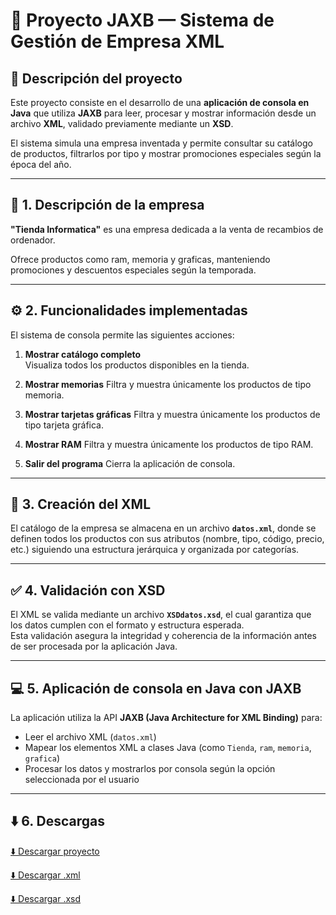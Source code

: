 # 🏪 Proyecto JAXB — Sistema de Gestión de Empresa XML

## 📖 Descripción del proyecto

Este proyecto consiste en el desarrollo de una **aplicación de consola en Java** que utiliza **JAXB** para leer, procesar y mostrar información desde un archivo **XML**, validado previamente mediante un **XSD**.  

El sistema simula una empresa inventada y permite consultar su catálogo de productos, filtrarlos por tipo y mostrar promociones especiales según la época del año.

---

## 🏢 1. Descripción de la empresa

**"Tienda Informatica"** es una empresa dedicada a la venta de recambios de ordenador.  

Ofrece productos como ram, memoria y graficas, manteniendo promociones y descuentos especiales según la temporada.

---

## ⚙️ 2. Funcionalidades implementadas

El sistema de consola permite las siguientes acciones:

1. **Mostrar catálogo completo**  
Visualiza todos los productos disponibles en la tienda.

2. **Mostrar memorias**
Filtra y muestra únicamente los productos de tipo memoria.

3. **Mostrar tarjetas gráficas**
Filtra y muestra únicamente los productos de tipo tarjeta gráfica.

4. **Mostrar RAM**
Filtra y muestra únicamente los productos de tipo RAM.

5. **Salir del programa**
Cierra la aplicación de consola.

---

## 📄 3. Creación del XML

El catálogo de la empresa se almacena en un archivo **`datos.xml`**, donde se definen todos los productos con sus atributos (nombre, tipo, código, precio, etc.) siguiendo una estructura jerárquica y organizada por categorías.

---

## ✅ 4. Validación con XSD

El XML se valida mediante un archivo **`XSDdatos.xsd`**, el cual garantiza que los datos cumplen con el formato y estructura esperada.  
Esta validación asegura la integridad y coherencia de la información antes de ser procesada por la aplicación Java.

---

## 💻 5. Aplicación de consola en Java con JAXB

La aplicación utiliza la API **JAXB (Java Architecture for XML Binding)** para:

- Leer el archivo XML (`datos.xml`)  
- Mapear los elementos XML a clases Java (como `Tienda`, `ram`, `memoria`, `grafica`)  
- Procesar los datos y mostrarlos por consola según la opción seleccionada por el usuario

---

## ⬇️ 6. Descargas

[⬇️ Descargar proyecto]()

[⬇️ Descargar .xml](https://github.com/Benemerito86/2doDAM/blob/1f69d88e2d28170223a5cc2dab35b1d02d08dbb6/acceso_a_datos/proyecto_jaxb/datos.xml)

[⬇️ Descargar .xsd]()

